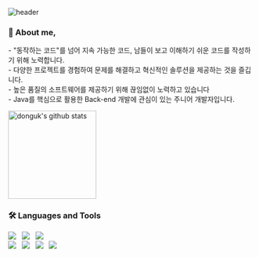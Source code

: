 ![header](https://capsule-render.vercel.app/api?type=waving&color=gradient&height=200&section=header&text=Lim-dong%20uk&fontSize=80)

<h3 align="left"> 🙌 About me,</h3>
<p align="left">
- "동작하는 코드"를 넘어 지속 가능한 코드, 남들이 보고 이해하기 쉬운 코드를 작성하기 위해 노력합니다.<br>
- 다양한 프로젝트를 경험하여 문제를 해결하고 혁신적인 솔루션을 제공하는 것을 즐깁니다.<br>
- 높은 품질의 소프트웨어를 제공하기 위해 끊임없이 노력하고 있습니다 <br>
- Java를 핵심으로 활용한 Back-end 개발에 관심이 있는 주니어 개발자입니다. <br>    
</p>

<a href="https://github.com/DK2554"><img align="center" style="height:180px" src="https://github-readme-stats.vercel.app/api?username=donguk&show_icons=true&include_all_commits=true&theme=nord&hide_border=true" alt="donguk's github stats"/></a>  

### 🛠 Languages and Tools
<p align="left">
<img src="https://img.shields.io/badge/Java-007396?style=flat-square&logo=Java&logoColor=white"/>&nbsp;&nbsp;
<img src="https://img.shields.io/badge/JavaScript-yellow?style=flat-square&logo=JavaScript&logoColor=white"/>&nbsp;&nbsp;
<img src="https://img.shields.io/badge/spring-6DB33F?style=flat-square&logo=spring&logoColor=white"/>&nbsp;&nbsp;<br>
<img src="https://img.shields.io/badge/springBoot-6DB33F?style=flat-square&logo=springBoot&logoColor=white"/>&nbsp;&nbsp;
<img src="https://img.shields.io/badge/HTML5-E34F26.svg?&style=flat-square&logo=HTML5&logoColor=white"/>&nbsp;&nbsp;
<img src="https://img.shields.io/badge/Css3-1572b6.svg?&style=flat-square&logo=Css3&logoColor=white"/>&nbsp;&nbsp; 
<img src="https://img.shields.io/badge/React-1572b8.svg?&style=flat-square&logo=react&logoColor=white"/>&nbsp;&nbsp; 
</p>
